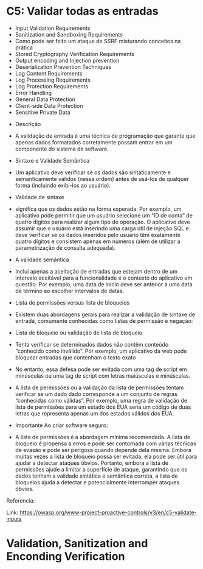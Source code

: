 # C5: Validar todas as entradas

* Input Validation Requirements
* Sanitization and Sandboxing Requirements
* Como pode ser feito um ataque de SSRF misturando conceitos na prática
* Stored Cryptography Verification Requirements
* Output encoding and Injection prevention
* Deserialization Prevention Techniques
* Log Content Requirements
* Log Processing Requirements
* Log Protection Requirements
* Error Handling
* General Data Protection
* Client-side Data Protection
* Sensitive Private Data


- Descrição
* A validação de entrada é uma técnica de programação que garante que apenas dados formatados corretamente possam entrar em um componente do sistema de software. </p>

- Sintaxe e Validade Semântica
* Um aplicativo deve verificar se os dados são sintaticamente e semanticamente válidos (nessa ordem) antes de usá-los de qualquer forma (incluindo exibi-los ao usuário).</p>

- Validade de sintaxe 
* significa que os dados estão na forma esperada. Por exemplo, um aplicativo pode permitir que um usuário selecione um “ID de conta” de quatro dígitos para realizar algum tipo de operação. O aplicativo deve assumir que o usuário está inserindo uma carga útil de injeção SQL e deve verificar se os dados inseridos pelo usuário têm exatamente quatro dígitos e consistem apenas em números (além de utilizar a parametrização de consulta adequada). </p>

- A validade semântica 
* Inclui apenas a aceitação de entradas que estejam dentro de um intervalo aceitável para a funcionalidade e o contexto do aplicativo em questão. Por exemplo, uma data de início deve ser anterior a uma data de término ao escolher intervalos de datas. </p>

- Lista de permissões versus lista de bloqueios
* Existem duas abordagens gerais para realizar a validação de sintaxe de entrada, comumente conhecidas como listas de permissão e negação: </p>

- Lista de bloqueio ou validação de lista de bloqueio 
* Tenta verificar se determinados dados não contêm conteúdo “conhecido como inválido”. Por exemplo, um aplicativo da web pode bloquear entradas que contenham o texto exato  </p>

<SCRIPT> para ajudar a prevenir XSS. </SCRIPT>

* No entanto, essa defesa pode ser evitada com uma tag de script em minúsculas ou uma tag de script com letras maiúsculas e minúsculas. </p>

* A lista de permissões ou a validação da lista de permissões tentam verificar se um dado dado corresponde a um conjunto de regras “conhecidas como válidas”. Por exemplo, uma regra de validação de lista de permissões para um estado dos EUA seria um código de duas letras que representa apenas um dos estados válidos dos EUA. </p>

- Importante Ao criar software seguro:
* A lista de permissões é a abordagem mínima recomendada. A lista de bloqueio é propensa a erros e pode ser contornada com várias técnicas de evasão e pode ser perigosa quando depende dela mesma. Embora muitas vezes a lista de bloqueio possa ser evitada, ela pode ser útil para ajudar a detectar ataques óbvios. Portanto, embora a lista de permissões ajude a limitar a superfície de ataque, garantindo que os dados tenham a validade sintática e semântica correta, a lista de bloqueios ajuda a detectar e potencialmente interromper ataques óbvios. </p>

Referencia: </p>
Link: https://owasp.org/www-project-proactive-controls/v3/en/c5-validate-inputs

# Validation, Sanitization and Enconding Verification